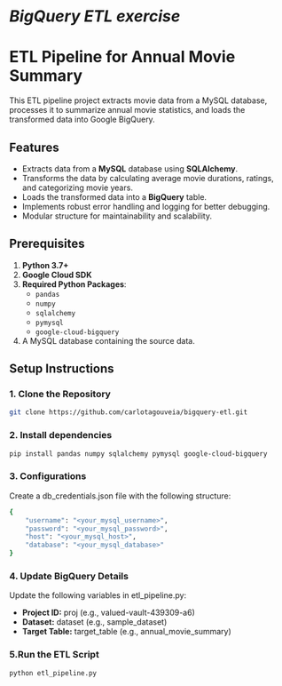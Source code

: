 # *BigQuery ETL exercise*

# ETL Pipeline for Annual Movie Summary

This ETL pipeline project extracts movie data from a MySQL database, processes it to summarize annual movie statistics, and loads the transformed data into Google BigQuery.

## Features
- Extracts data from a **MySQL** database using **SQLAlchemy**.
- Transforms the data by calculating average movie durations, ratings, and categorizing movie years.
- Loads the transformed data into a **BigQuery** table.
- Implements robust error handling and logging for better debugging.
- Modular structure for maintainability and scalability.

## Prerequisites
1. **Python 3.7+** 
2. **Google Cloud SDK** 
3. **Required Python Packages**:
   - `pandas`
   - `numpy`
   - `sqlalchemy`
   - `pymysql`
   - `google-cloud-bigquery`
4. A MySQL database containing the source data.


## Setup Instructions

### 1. Clone the Repository
```sh
git clone https://github.com/carlotagouveia/bigquery-etl.git
```

### 2. Install dependencies
```sh
pip install pandas numpy sqlalchemy pymysql google-cloud-bigquery
```

### 3. Configurations
Create a db_credentials.json file with the following structure:
```sh
{
    "username": "<your_mysql_username>",
    "password": "<your_mysql_password>",
    "host": "<your_mysql_host>",
    "database": "<your_mysql_database>"
}
```

### 4. Update BigQuery Details
Update the following variables in etl_pipeline.py:

- **Project ID:** proj (e.g., valued-vault-439309-a6)
- **Dataset:** dataset (e.g., sample_dataset)
- **Target Table:** target_table (e.g., annual_movie_summary)

### 5.Run the ETL Script
```sh
python etl_pipeline.py
```

